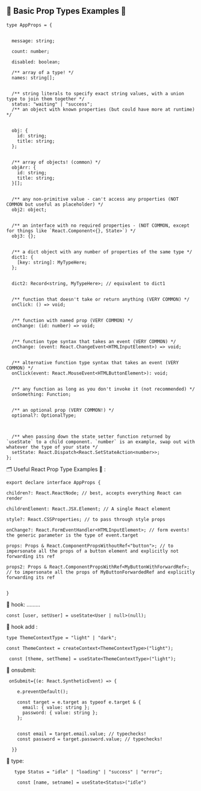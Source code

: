 ## 🙉 Basic Prop Types Examples 🧮
    
    
    type AppProps = {

    
      message: string;
      
      count: number;
      
      disabled: boolean;
      
      /** array of a type! */
      names: string[];

      
      /** string literals to specify exact string values, with a union type to join them together */
      status: "waiting" | "success";
      /** an object with known properties (but could have more at runtime) */

      
      obj: {
        id: string;
        title: string;
      };

      
      /** array of objects! (common) */
      objArr: {
        id: string;
        title: string;
      }[];

      
      /** any non-primitive value - can't access any properties (NOT COMMON but useful as placeholder) */
      obj2: object;

      
      /** an interface with no required properties - (NOT COMMON, except for things like `React.Component<{}, State>`) */
      obj3: {};

      
      /** a dict object with any number of properties of the same type */
      dict1: {
        [key: string]: MyTypeHere;
      };

      
      dict2: Record<string, MyTypeHere>; // equivalent to dict1

      
      /** function that doesn't take or return anything (VERY COMMON) */
      onClick: () => void;

      
      /** function with named prop (VERY COMMON) */
      onChange: (id: number) => void;

      
      /** function type syntax that takes an event (VERY COMMON) */
      onChange: (event: React.ChangeEvent<HTMLInputElement>) => void;

      
      /** alternative function type syntax that takes an event (VERY COMMON) */
      onClick(event: React.MouseEvent<HTMLButtonElement>): void;

      
      /** any function as long as you don't invoke it (not recommended) */
      onSomething: Function;

      
      /** an optional prop (VERY COMMON!) */
      optional?: OptionalType;


      
      /** when passing down the state setter function returned by `useState` to a child component. `number` is an example, swap out with whatever the type of your state */
      setState: React.Dispatch<React.SetStateAction<number>>;
    };





🗂️ Useful React Prop Type Examples 🥊 :



    export declare interface AppProps {
    
    children?: React.ReactNode; // best, accepts everything React can render

    childrenElement: React.JSX.Element; // A single React element
    
    style?: React.CSSProperties; // to pass through style props
    
    onChange?: React.FormEventHandler<HTMLInputElement>; // form events! the generic parameter is the type of event.target
    
    props: Props & React.ComponentPropsWithoutRef<"button">; // to impersonate all the props of a button element and explicitly not forwarding its ref
    
    props2: Props & React.ComponentPropsWithRef<MyButtonWithForwardRef>; // to impersonate all the props of MyButtonForwardedRef and explicitly forwarding its ref

    
    }
    
    
    
    
🥇 hook:
.........

    const [user, setUser] = useState<User | null>(null);

🥇 hook add :

    type ThemeContextType = "light" | "dark";
    
    const ThemeContext = createContext<ThemeContextType>("light");

     const [theme, setTheme] = useState<ThemeContextType>("light");

🥇 onsubmit:

     onSubmit={(e: React.SyntheticEvent) => {
     
        e.preventDefault();
        
        const target = e.target as typeof e.target & {
          email: { value: string };
          password: { value: string };
        };

        
        const email = target.email.value; // typechecks!
        const password = target.password.value; // typechecks!
       
      }}

🥇 type:

       type Status = "idle" | "loading" | "success" | "error";

        const [name, setname] = useState<Status>("idle")
